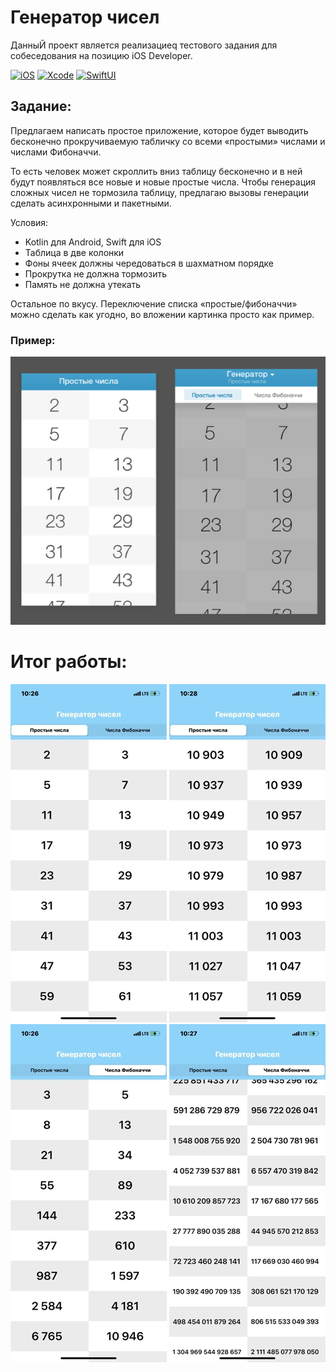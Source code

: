 # Генератор чисел
ДанныЙ проект является реализациеq тестового задания для собеседования на позицию iOS Developer.

[![iOS](https://img.shields.io/badge/iOS-15.4-blue)]()
[![Xcode](https://img.shields.io/badge/Xcode-13.3-9cf)]()
[![SwiftUI](https://img.shields.io/badge/SwiftUI--orange)]()

## Задание:
Предлагаем написать простое приложение, которое будет выводить
бесконечно прокручиваемую табличку со всеми «простыми» числами
и числами Фибоначчи.

То есть человек может скроллить вниз таблицу бесконечно и в ней будут
появляться все новые и новые простые числа. Чтобы генерация сложных
чисел не тормозила таблицу, предлагаю вызовы генерации сделать
асинхронными и пакетными.

Условия:
- Kotlin для Android, Swift для iOS
- Таблица в две колонки
- Фоны ячеек должны чередоваться в шахматном порядке
- Прокрутка не должна тормозить
- Память не должна утекать

Остальное по вкусу. Переключение списка «простые/фибоначчи» можно
сделать как угодно, во вложении картинка просто как пример.

### Пример:
![Test Task](/pictures/005.png)

# Итог работы:
![Простые числа](/pictures/001.jpeg)
![Простые числа](/pictures/004.jpeg)
![Числа Фибоначчи](/pictures/002.jpeg)
![Числа Фибоначчи](/pictures/003.jpeg)
